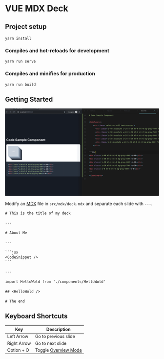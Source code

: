 # VUE MDX Deck

## Project setup
```
yarn install
```

### Compiles and hot-reloads for development
```
yarn run serve
```

### Compiles and minifies for production
```
yarn run build
```


## Getting Started

![](./demo.gif)

Modify an [MDX][] file in `src/mdx/deck.mdx` and separate each slide with `---`.

````mdx
# This is the title of my deck

---

# About Me

---

```jsx
<CodeSnippet />
```

---

import HelloWold from './components/HelloWold'

## <HelloWold />

# The end
````


## Keyboard Shortcuts

| Key         | Description                                  |
| ----------- | -------------------------------------------- |
| Left Arrow  | Go to previous slide                         |
| Right Arrow | Go to next slide                             |
| Option + O  | Toggle [Overview Mode](#overview-mode)       |


[mdx]: https://mdxjs.com/
